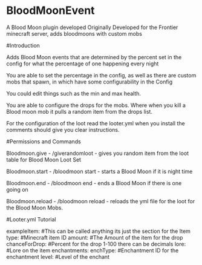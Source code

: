 # BloodMoonEvent
A Blood Moon plugin developed Originally Developed for the Frontier minecraft server, adds bloodmoons with custom mobs




#Introduction

  Adds Blood Moon events that are determined by the percent set in the config for what the percentage of one happening every night

  You are able to set the percentage in the config, as well as there are custom mobs that spawn, in which have some configurability in the Config

  You could edit things such as the min and max health. 

  You are able to configure the drops for the mobs. Where when you kill a Blood moon mob it pulls a random item from the drops list.

  For the configuration of the loot read the looter.yml when you install the comments should give you clear instructions.






#Permissions and Commands

  Bloodmoon.give - /giverandomloot - gives you random item from the loot table for Blood Moon Loot Set

  Bloodmoon.start - /bloodmoon start - starts a Blood Moon if it is night time

  Bloodmoon.end - /bloodmoon end - ends a Blood Moon if there is one going on

  Bloodmoon.reload - /bloodmoon reload - reloads the yml file for the loot for the Blood Moon Mobs.
  
  
  

#Looter.yml Tutorial 


exampleItem:   #This can be called anything its just the section for the Item
  type: #Minecraft item ID
  amount: #The Amount of the item for the drop
  chanceForDrop: #Percent for the drop 1-100 there can be decimals
  lore: #Lore on the item
  enchantments:
    enchType: #Enchantment ID for the enchantment
    level:  #Level of the enchant



